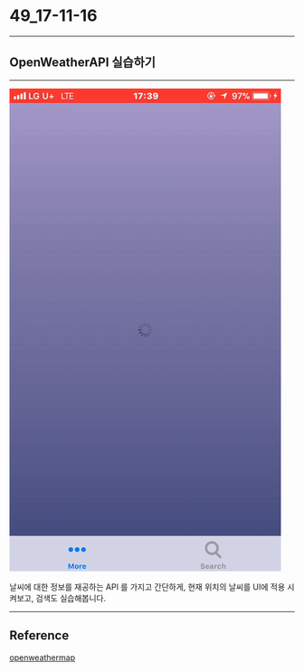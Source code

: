 # 49_17-11-16

---

## OpenWeatherAPI 실습하기

---

![screen](study/video-gif/OpenWeather.gif)

날씨에 대한 정보를 재공하는 API 를 가지고 간단하게, 현재 위치의 날씨를 UI에 적용 시켜보고, 검색도 실습해봅니다.

---




## Reference 

[openweathermap](https://openweathermap.org) <br>
